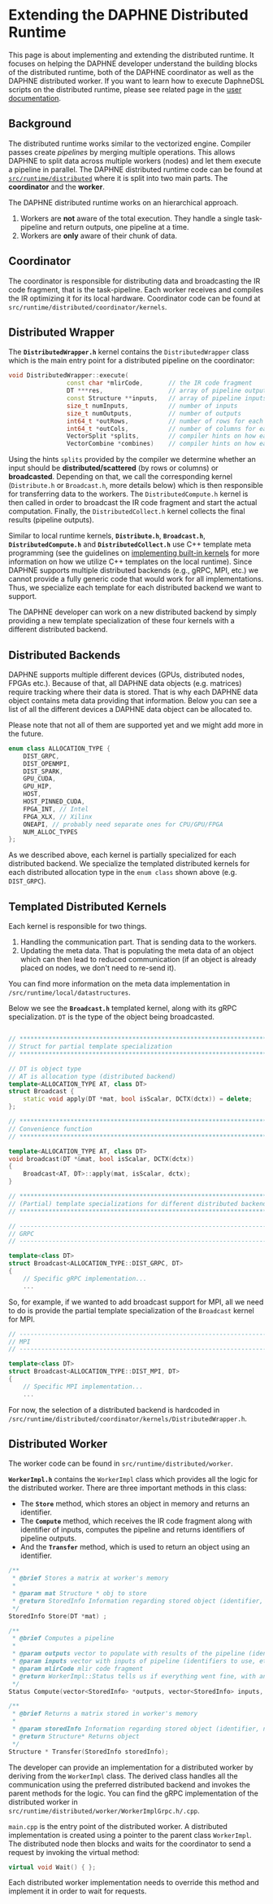 <!--
Copyright 2021 The DAPHNE Consortium

Licensed under the Apache License, Version 2.0 (the "License");
you may not use this file except in compliance with the License.
You may obtain a copy of the License at

    http://www.apache.org/licenses/LICENSE-2.0

Unless required by applicable law or agreed to in writing, software
distributed under the License is distributed on an "AS IS" BASIS,
WITHOUT WARRANTIES OR CONDITIONS OF ANY KIND, either express or implied.
See the License for the specific language governing permissions and
limitations under the License.
-->

# Extending the DAPHNE Distributed Runtime

This page is about implementing and extending the distributed runtime. It focuses on
helping the DAPHNE developer understand the building blocks of the distributed runtime,
both of the DAPHNE coordinator as well as the DAPHNE distributed worker. If you want to
learn how to execute DaphneDSL scripts on the distributed runtime, please see related page in the [user documentation](/doc/DistributedRuntime.md).

## Background

The distributed runtime works similar to the vectorized engine. Compiler passes create
_pipelines_ by merging multiple operations. This allows DAPHNE to split data across multiple
workers (nodes) and let them execute a pipeline in parallel. The DAPHNE distributed runtime code
can be found at [`src/runtime/distributed`](/src/runtime/distributed) where it is split into two main parts. The
**coordinator** and the **worker**.

The DAPHNE distributed runtime works on an hierarchical approach.

1. Workers are **not** aware of the total execution. They handle a single task-pipeline and return outputs,
one pipeline at a time.
1. Workers are **only** aware of their chunk of data.

## Coordinator

The coordinator is responsible for distributing data and broadcasting the IR code fragment,
that is the task-pipeline. Each worker receives and compiles the IR optimizing it for its
local hardware. Coordinator code can be found at `src/runtime/distributed/coordinator/kernels`.

## Distributed Wrapper

The **`DistributedWrapper.h`** kernel contains the `DistributedWrapper` class which is the main entry point
for a distributed pipeline on the coordinator:

```cpp
void DistributedWrapper::execute(
                const char *mlirCode,       // the IR code fragment
                DT ***res,                  // array of pipeline outputs
                const Structure **inputs,   // array of pipeline inputs
                size_t numInputs,           // number of inputs
                size_t numOutputs,          // number of outputs
                int64_t *outRows,           // number of rows for each pipeline output
                int64_t *outCols,           // number of columns for each pipeline output
                VectorSplit *splits,        // compiler hints on how each input should be split
                VectorCombine *combines)    // compiler hints on how each output should be combined
```

Using the hints `splits` provided by the compiler we determine whether an input should be
**distributed/scattered** (by rows or columns) or **broadcasted**. Depending on that, we call
the corresponding kernel (`Distribute.h` or `Broadcast.h`, more details below) which is then
responsible for transferring data to the workers. The `DistributedCompute.h` kernel is then called
in order to broadcast the IR code fragment and start the actual computation.
Finally, the `DistributedCollect.h` kernel collects the final results (pipeline outputs).

Similar to local runtime kernels, **`Distribute.h`**, **`Broadcast.h`**, **`DistributedCompute.h`** and **`DistributedCollect.h`**
use C++ template meta programming (see the guidelines on [implementing built-in kernels](/doc/development/ImplementBuiltinKernel.md) for more information on how we utilize C++ templates on the local runtime). Since DAPHNE supports multiple distributed
backends (e.g., gRPC, MPI, etc.) we cannot provide a fully generic code that would work for
all implementations. Thus, we specialize each template for each distributed backend we want to
support.

The DAPHNE developer can work on a new distributed backend by simply providing a new template
specialization of these four kernels with a different distributed backend.

## Distributed Backends

DAPHNE supports multiple different devices (GPUs, distributed nodes, FPGAs etc.). Because of that,
all DAPHNE data objects (e.g. matrices) require tracking where their data is stored. That is why each
DAPHNE data object contains meta data providing that information. Below you can see a list of all the different
devices a DAPHNE data object can be allocated to.

Please note that not all of them are supported yet and we might add more in the future.

```cpp
enum class ALLOCATION_TYPE {
    DIST_GRPC,
    DIST_OPENMPI,
    DIST_SPARK,
    GPU_CUDA,
    GPU_HIP,
    HOST,
    HOST_PINNED_CUDA,
    FPGA_INT, // Intel
    FPGA_XLX, // Xilinx
    ONEAPI, // probably need separate ones for CPU/GPU/FPGA
    NUM_ALLOC_TYPES
};
```

As we described above, each kernel is partially specialized for each distributed backend. We specialize
the templated distributed kernels for each distributed allocation type in the `enum class` shown above
(e.g. `DIST_GRPC`).

## Templated Distributed Kernels

Each kernel is responsible for two things.

1. Handling the communication part. That is sending data to the workers.
2. Updating the meta data. That is populating the meta data of an object which can then lead
to reduced communication (if an object is already placed on nodes, we don't need to re-send it).

<!-- TODO: Add link to documentation of meta data. -->
You can find more information on the meta data implementation in `/src/runtime/local/datastructures`.

Below we see the **`Broadcast.h`** templated kernel, along with its gRPC specialization.
`DT` is the type of the object being broadcasted.

```cpp

// ****************************************************************************
// Struct for partial template specialization
// ****************************************************************************

// DT is object type
// AT is allocation type (distributed backend)
template<ALLOCATION_TYPE AT, class DT>
struct Broadcast {
    static void apply(DT *mat, bool isScalar, DCTX(dctx)) = delete;
};

// ****************************************************************************
// Convenience function
// ****************************************************************************

template<ALLOCATION_TYPE AT, class DT>
void broadcast(DT *&mat, bool isScalar, DCTX(dctx))
{
    Broadcast<AT, DT>::apply(mat, isScalar, dctx);
}

// ****************************************************************************
// (Partial) template specializations for different distributed backends
// ****************************************************************************

// ----------------------------------------------------------------------------
// GRPC
// ----------------------------------------------------------------------------

template<class DT>
struct Broadcast<ALLOCATION_TYPE::DIST_GRPC, DT>
{
    // Specific gRPC implementation...
    ...
```

So, for example, if we wanted to add broadcast support for MPI, all we need to do is provide the partial
template specialization of the `Broadcast` kernel for MPI.

```cpp
// ----------------------------------------------------------------------------
// MPI
// ----------------------------------------------------------------------------

template<class DT>
struct Broadcast<ALLOCATION_TYPE::DIST_MPI, DT> 
{
    // Specific MPI implementation...
    ...
```

For now, the selection of a distributed backend is hardcoded in `/src/runtime/distributed/coordinator/kernels/DistributedWrapper.h`.
<!-- 
TODO: PR #436 provides support for MPI and implements a cli argument for selecting a distributed backend. This section will be updated once #436 is merged.
 -->

## Distributed Worker

The worker code can be found in `src/runtime/distributed/worker`.

**`WorkerImpl.h`** contains the `WorkerImpl` class which provides all the logic for the distributed worker.
There are three important methods in this class:

- The **`Store`** method, which stores an object in memory and returns an identifier.
- The **`Compute`** method, which receives the IR code fragment along with identifier of inputs, computes the pipeline and returns identifiers of pipeline outputs.
- And the **`Transfer`** method, which is used to return an object using an identifier.

```cpp
/**
 * @brief Stores a matrix at worker's memory
 * 
 * @param mat Structure * obj to store
 * @return StoredInfo Information regarding stored object (identifier, numRows, numCols)
 */
StoredInfo Store(DT *mat) ;

/**
 * @brief Computes a pipeline
 * 
 * @param outputs vector to populate with results of the pipeline (identifier, numRows/cols, etc.)
 * @param inputs vector with inputs of pipeline (identifiers to use, etc.)
 * @param mlirCode mlir code fragment
 * @return WorkerImpl::Status tells us if everything went fine, with an optional error message
 */
Status Compute(vector<StoredInfo> *outputs, vector<StoredInfo> inputs, string mlirCode) ;

/**
 * @brief Returns a matrix stored in worker's memory
 * 
 * @param storedInfo Information regarding stored object (identifier, numRows, numCols)
 * @return Structure* Returns object
 */
Structure * Transfer(StoredInfo storedInfo);
```

The developer can provide an implementation for a distributed worker by deriving from the `WorkerImpl` class.
The derived class handles all the communication using the preferred distributed backend and invokes the parent methods for the logic.
You can find the gRPC implementation of the distributed worker in `src/runtime/distributed/worker/WorkerImplGrpc.h/.cpp`.

`main.cpp` is the entry point of the distributed worker. A distributed implementation is created using a pointer to the parent class
`WorkerImpl`. The distributed node then blocks and waits for the coordinator to send a request by invoking the virtual method:

```cpp
virtual void Wait() { };
```

Each distributed worker implementation needs to override this method and implement it in order to wait for requests.
